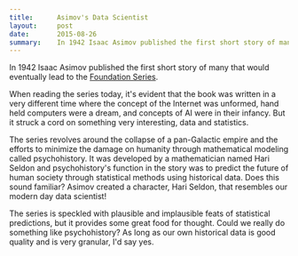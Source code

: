 ```yaml
---
title:      Asimov's Data Scientist
layout:     post
date:       2015-08-26
summary:    In 1942 Isaac Asimov published the first short story of many that would eventually lead to the Foundation Series. When reading the series today, it's evident that the book was written in a very different time where the concept of the Internet was unformed, hand held computers were a dream, and concepts of AI were in their infancy. But it struck a cord on something very interesting, data and statistics.
---
```


In 1942 Isaac Asimov published the first short story of many that would eventually lead to the [Foundation Series](https://en.wikipedia.org/wiki/Foundation_series).

When reading the series today, it's evident that the book was written in a very different time where the concept of the Internet was unformed, hand held computers were a dream, and concepts of AI were in their infancy. But it struck a cord on something very interesting, data and statistics.

The series revolves around the collapse of a pan-Galactic empire and the efforts to minimize the damage on humanity through mathematical modeling called psychohistory. It was developed by a mathematician named Hari Seldon and psychohistory's function in the story was to predict the future of human society through statistical methods using historical data. Does this sound familiar? Asimov created a character, Hari Seldon, that resembles our modern day data scientist!

The series is speckled with plausible and implausible feats of statistical predictions, but it provides some great food for thought. Could we really do something like psychohistory? As long as our own historical data is good quality and is very granular, I'd say yes. 
